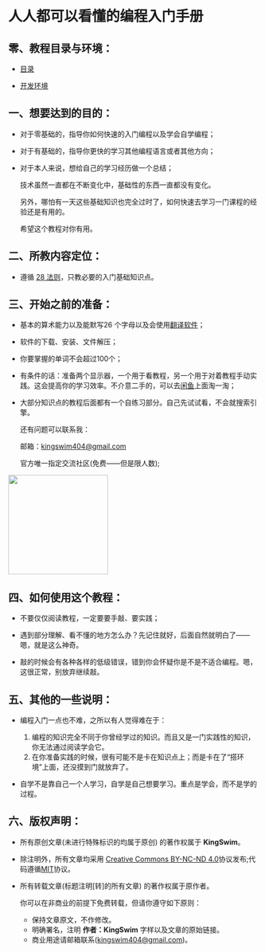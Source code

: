 # 人人都可以看懂的编程入门手册

## 零、教程目录与环境：

- [目录](编程入门/01目录/目录.md) 

- [开发环境](编程入门/00前端知识/00网页开发/01开发环境搭建.md)

## 一、想要达到的目的：

- 对于零基础的，指导你如何快速的入门编程以及学会自学编程；

- 对于有基础的，指导你更快的学习其他编程语言或者其他方向；

- 对于本人来说，想给自己的学习经历做一个总结；

  技术虽然一直都在不断变化中，基础性的东西一直都没有变化。

  另外，哪怕有一天这些基础知识也完全过时了，如何快速去学习一门课程的经验还是有用的。
  
  希望这个教程对你有用。
  

## 二、所教内容定位：

- 遵循 [28 法则](https://baike.baidu.com/item/28%E6%B3%95%E5%88%99/4524352)，只教必要的入门基础知识点。


## 三、开始之前的准备：

- 基本的算术能力以及能默写26 个字母以及会使用[翻译软件](http://fanyi.youdao.com/)；
- 软件的下载、安装、文件解压；
- 你要掌握的单词不会超过100个；
- 有条件的话：准备两个显示器，一个用于看教程，另一个用于对着教程手动实践。这会提高你的学习效率。不介意二手的，可以去[闲鱼](http://app.mi.com/download/433902?id=com.taobao.idlefish&ref=search&nonce=6994175858998620082%3A26102363&appClientId=2882303761517485445&appSignature=sFKrB_4KpXaAVh3qOwY9AmeZdcReHkD5sxWDbsJz9LI)上面淘一淘；
- 大部分知识点的教程后面都有一个自练习部分。自己先试试看，不会就搜索引擎。

    还有问题可以联系我：
 
    邮箱：kingswim404@gmail.com
  
   官方唯一指定交流社区(免费——但是限人数);

 <img src="https://kingswim.xyz/warehouse/zsxq/xbc.png" width="200" style="width:200px;"/>
  
## 四、如何使用这个教程：

- 不要仅仅阅读教程，一定要要手敲、要实践；

- 遇到部分理解、看不懂的地方怎么办？先记住就好，后面自然就明白了——嗯，就是这么神奇。

- 敲的时候会有各种各样的低级错误，错到你会怀疑你是不是不适合编程。嗯，这很正常，别放弃继续敲。

## 五、其他的一些说明：

- 编程入门一点也不难，之所以有人觉得难在于：
  1. 编程的知识完全不同于你曾经学过的知识。而且又是一门实践性的知识，你无法通过阅读学会它。
  2. 在你准备实践的时候，很有可能不是卡在知识点上；​而是卡在了“搭环境”上面，还没摸到门就放弃了。
  
- 自学不是靠自己一个人学习，自学是自己想要学习。重点是学会，而不是学的过程。


## 六、版权声明：

- 所有原创文章(未进行特殊标识的均属于原创) 的著作权属于 **KingSwim**。
- 除注明外，所有文章均采用
  [Creative Commons BY-NC-ND 4.0](http://creativecommons.org/licenses/by-nc-nd/4.0/deed.zh)协议发布;代码遵循[MIT](LICENSE)协议。
- 所有转载文章(标题注明[转]的所有文章) 的著作权属于原作者。
  
  你可以在非商业的前提下免费转载，但请你遵守如下原则：
    - 保持文章原文，不作修改。
    - 明确署名，注明 **作者：KingSwim** 字样以及文章的原始链接。
    - 商业用途请邮箱联系(kingswim404@gmail.com)。









